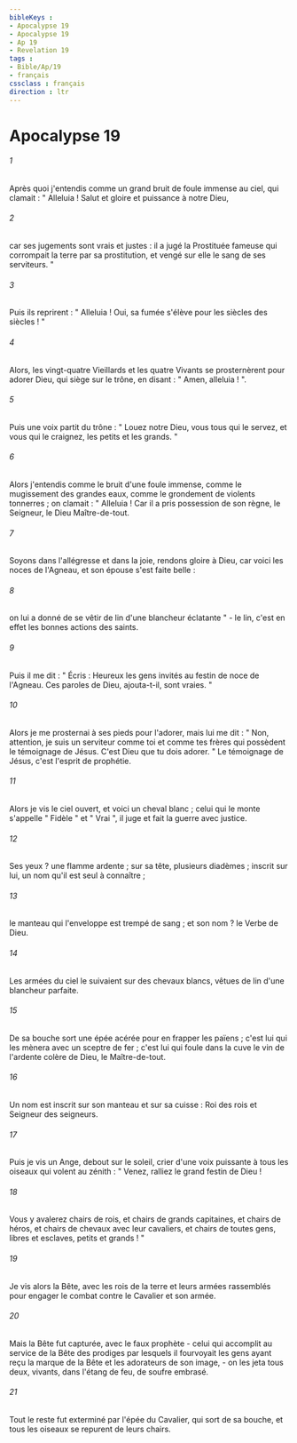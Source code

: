 ```yaml
---
bibleKeys : 
- Apocalypse 19
- Apocalypse 19
- Ap 19
- Revelation 19
tags : 
- Bible/Ap/19
- français
cssclass : français
direction : ltr
---
```


# Apocalypse 19

###### 1
Après quoi j'entendis comme un grand bruit de foule immense au ciel, qui clamait : " Alleluia ! Salut et gloire et puissance à notre Dieu, 
###### 2
car ses jugements sont vrais et justes : il a jugé la Prostituée fameuse qui corrompait la terre par sa prostitution, et vengé sur elle le sang de ses serviteurs. " 
###### 3
Puis ils reprirent : " Alleluia ! Oui, sa fumée s'élève pour les siècles des siècles ! " 
###### 4
Alors, les vingt-quatre Vieillards et les quatre Vivants se prosternèrent pour adorer Dieu, qui siège sur le trône, en disant : " Amen, alleluia ! ". 
###### 5
Puis une voix partit du trône : " Louez notre Dieu, vous tous qui le servez, et vous qui le craignez, les petits et les grands. " 
###### 6
Alors j'entendis comme le bruit d'une foule immense, comme le mugissement des grandes eaux, comme le grondement de violents tonnerres ; on clamait : " Alleluia ! Car il a pris possession de son règne, le Seigneur, le Dieu Maître-de-tout. 
###### 7
Soyons dans l'allégresse et dans la joie, rendons gloire à Dieu, car voici les noces de l'Agneau, et son épouse s'est faite belle : 
###### 8
on lui a donné de se vêtir de lin d'une blancheur éclatante " - le lin, c'est en effet les bonnes actions des saints. 
###### 9
Puis il me dit : " Écris : Heureux les gens invités au festin de noce de l'Agneau. Ces paroles de Dieu, ajouta-t-il, sont vraies. " 
###### 10
Alors je me prosternai à ses pieds pour l'adorer, mais lui me dit : " Non, attention, je suis un serviteur comme toi et comme tes frères qui possèdent le témoignage de Jésus. C'est Dieu que tu dois adorer. " Le témoignage de Jésus, c'est l'esprit de prophétie. 
###### 11
Alors je vis le ciel ouvert, et voici un cheval blanc ; celui qui le monte s'appelle " Fidèle " et " Vrai ", il juge et fait la guerre avec justice. 
###### 12
Ses yeux ? une flamme ardente ; sur sa tête, plusieurs diadèmes ; inscrit sur lui, un nom qu'il est seul à connaître ; 
###### 13
le manteau qui l'enveloppe est trempé de sang ; et son nom ? le Verbe de Dieu. 
###### 14
Les armées du ciel le suivaient sur des chevaux blancs, vêtues de lin d'une blancheur parfaite. 
###### 15
De sa bouche sort une épée acérée pour en frapper les païens ; c'est lui qui les mènera avec un sceptre de fer ; c'est lui qui foule dans la cuve le vin de l'ardente colère de Dieu, le Maître-de-tout. 
###### 16
Un nom est inscrit sur son manteau et sur sa cuisse : Roi des rois et Seigneur des seigneurs. 
###### 17
Puis je vis un Ange, debout sur le soleil, crier d'une voix puissante à tous les oiseaux qui volent au zénith : " Venez, ralliez le grand festin de Dieu ! 
###### 18
Vous y avalerez chairs de rois, et chairs de grands capitaines, et chairs de héros, et chairs de chevaux avec leur cavaliers, et chairs de toutes gens, libres et esclaves, petits et grands ! " 
###### 19
Je vis alors la Bête, avec les rois de la terre et leurs armées rassemblés pour engager le combat contre le Cavalier et son armée. 
###### 20
Mais la Bête fut capturée, avec le faux prophète - celui qui accomplit au service de la Bête des prodiges par lesquels il fourvoyait les gens ayant reçu la marque de la Bête et les adorateurs de son image, - on les jeta tous deux, vivants, dans l'étang de feu, de soufre embrasé. 
###### 21
Tout le reste fut exterminé par l'épée du Cavalier, qui sort de sa bouche, et tous les oiseaux se repurent de leurs chairs. 
